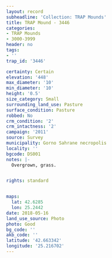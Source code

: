 ```yaml
---
layout: record
subheadline: 'Collection: TRAP Mounds'
title: TRAP Mound - 3446
categories:
- TRAP Mounds
- 3000-3999
header: no
tags:
- ''
trap_id: '3446'

certainty: Certain
elevation: '448'
max_diameter: '10'
min_diameter: '10'
height: '0.5'
size_category: Small
surrounding_land_use: Pasture
surface_condition: Pasture
robbed: No
crm_condition: '2'
crm_intactness: '2'
campaign: '2011'
source: Survey
municipality: Gorno Sahrane necropolis
locality: ''
bgcode: DS001
notes: |-
  Overgrown, grass.


rights: standard


maps:
  lat: 42.6285
  lon: 25.2442
date: 2018-05-16
land_use_source: Photo
photo: Good
bg_code: ''
akb_code: ''
latitude: '42.663342'
longitude: '25.216702'
---
```

